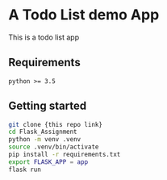 # A Todo List demo App
This is a todo list app

## Requirements
```
python >= 3.5
```

## Getting started
```bash
git clone {this repo link}
cd Flask_Assignment
python -m venv .venv
source .venv/bin/activate
pip install -r requirements.txt
export FLASK_APP = app
flask run
```

